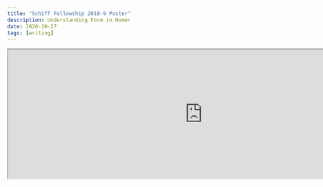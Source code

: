 ```yaml
---
title: "Schiff Fellowship 2018-9 Poster"
description: Understanding Form in Homer
date: 2020-10-27
tags: [writing]
---
```


<iframe src="https://drive.google.com/file/d/1rXR69JBHyiTuDRuo-2aycRup7oQ8A_yo/preview" width="900" height="300"></iframe>
